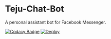 # Teju-Chat-Bot
A personal assistant bot for Facebook Messenger.

[![Codacy Badge](https://api.codacy.com/project/badge/Grade/657c84c0cea040f2917dc17f59c7d93c)](https://www.codacy.com/app/nareddyt/Teju-Chat-Bot?utm_source=github.com&utm_medium=referral&utm_content=nareddyt/Teju-Chat-Bot&utm_campaign=badger)
[![Deploy](https://www.herokucdn.com/deploy/button.svg)](https://heroku.com/deploy?template=https://github.com/nareddyt/Teju-Chat-Bot/tree/master)